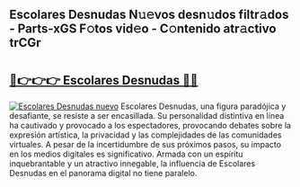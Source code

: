 ## Escolares Desnudas N𝚞𝚎vos desn𝚞dos filtr𝚊dos - Parts-xGS F𝚘tos vid𝚎o - C𝚘ntenido atr𝚊ctivo trCGr

# <h2><a href="http://mbd3zj2.tromn.icu/?c=Escolares+Desnudas">🔗👉👉👉 Escolares Desnudas 🔗🔗</a></h2>

[![Escolares Desnudas nuevo](https://i.imgur.com/pEAQMta.gif)](http://mbd3zj2.tromn.icu/?c=Escolares+Desnudas)
Escolares Desnudas, una figura paradójica y desafiante, se resiste a ser encasillada. Su personalidad distintiva en línea ha cautivado y provocado a los espectadores, provocando debates sobre la expresión artística, la privacidad y las complejidades de las comunidades virtuales. A pesar de la incertidumbre de sus próximos pasos, su impacto en los medios digitales es significativo. Armada con un espíritu inquebrantable y un atractivo innegable, la influencia de Escolares Desnudas en el panorama digital no tiene paralelo.
